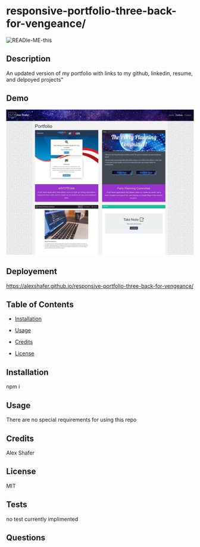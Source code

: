 #  responsive-portfolio-three-back-for-vengeance/

![READle-ME-this](https://img.shields.io/github/last-commit/AlexShafer/responsive-portfolio-three-back-for-vengeance/)

## Description

An updated version of my portfolio with links to my github, linkedin, resume, and delpoyed projects"

## Demo

![Demo](assets/images/demo.jpg)

## Deployement

https://alexshafer.github.io/responsive-portfolio-three-back-for-vengeance/

## Table of Contents

* [Installation](#installation)

* [Usage](#usage)

* [Credits](#credits)

* [License](#license)

## Installation

npm i

## Usage

There are no special requirements for using this repo

## Credits

Alex Shafer

## License

MIT

## Tests

no test currently implimented

## Questions

